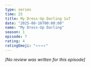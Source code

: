 ```yaml
---
type: series
time: 25
title: My Dress-Up Darling 1x7
date: "2025-08-16T00:00:00"
name: "My Dress-Up Darling"
season: 1
episode: 7
rating: 4
ratingEmoji: "⭐️⭐️⭐️⭐️"
---
```


_[No review was written for this episode]_
